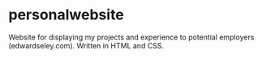 # personalwebsite

Website for displaying my projects and experience to potential employers (edwardseley.com). Written in HTML and CSS.

